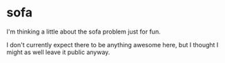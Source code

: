 # sofa

I'm thinking a little about the sofa problem just for fun.

I don't currently expect there to be anything awesome here, but I thought I
might as well leave it public anyway.

